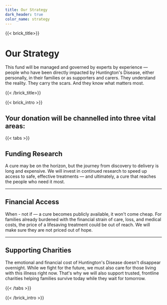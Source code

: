 ```yaml
---
title: Our Strategy
dark_header: true
color_name: strategy
---
```

{{< brick_title>}}

# Our Strategy 

This fund will be managed and governed by experts by experience — people who have been directly impacted by Huntington's Disease, either personally, in their families or as supporters and carers. They understand the reality. They carry the scars. And they know what matters most.

{{< /brick_title>}}


{{< brick_intro >}}

## Your donation will be channelled into three vital areas:

{{< tabs >}}


## Funding Research

A cure may be on the horizon, but the journey from discovery to delivery is long and expensive. We will invest in continued research to speed up access to safe, effective treatments — and ultimately, a cure that reaches the people who need it most.

---

## Financial Access

When - not if — a cure becomes publicly available, it won't come cheap. For families already burdened with the financial strain of care, loss, and medical costs, the price of a lifesaving treatment could be out of reach.
We will make sure they are not priced out of hope.


---

## Supporting Charities

The emotional and financial cost of Huntington's Disease doesn't disappear overnight. While we fight for the future, we must also care for those living with this illness right now. That's why we will also support trusted, frontline charities helping families survive today while they wait for tomorrow.

{{< /tabs >}}

{{< /brick_intro >}}